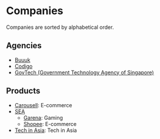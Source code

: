 # Companies

Companies are sorted by alphabetical order.

## Agencies

- [Buuuk](https://buuuk.com)
- [Codigo](https://www.codigo.co)
- [GovTech (Government Technology Agency of Singapore)](https://www.tech.gov.sg)

## Products

- [Carousell](https://carousell.com): E-commerce
- [SEA](http://www.seagroup.com)
  - [Garena](https://www.garena.sg): Gaming
  - [Shopee](https://shopee.sg): E-commerce
- [Tech in Asia](https://www.techinasia.com): Tech in Asia
